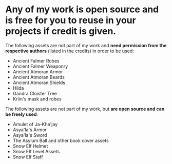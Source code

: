 # Any of my work is open source and is free for you to reuse in your projects if credit is given.

The following assets are not part of my work and **need permission from the respective authors** (listed in the credits) in order to be used:

- Ancient Falmer Robes
- Ancient Falmer Weaponry
- Ancient Atmoran Armor
- Ancient Atmoran Beards
- Ancient Atmoran Shields
- Hilda
- Gandra Cloister Tree
- Kriin's mask and robes

The following assets are not part of my work, but **are open source and can be freely used**:

- Amulet of Ja-Kha'jay
- Asya'la's Armor
- Asya'la's Sword
- The Asylum Ball and other book cover assets
- Snow Elf Helmet
- Snow Elf Level Assets
- Snow Elf Staff
